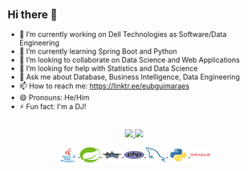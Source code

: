 ## Hi there 👋

- 🔭 I’m currently working on Dell Technologies as Software/Data Engineering
- 🌱 I’m currently learning Spring Boot and Python
- 👯 I’m looking to collaborate on Data Science and Web Applications
- 🤔 I’m looking for help with Statistics and Data Science
- 💬 Ask me about Database, Business Intelligence, Data Engineering
- 📫 How to reach me: https://linktr.ee/eubguimaraes
- 😄 Pronouns: He/Him
- ⚡ Fun fact: I'm a DJ!

</br>
<div align="center">
  <a href="https://github.com/brunoarrudag">
  <img height="150em" src="https://github-readme-stats.vercel.app/api?username=brunoarrudag&show_icons=true&theme=dracula&include_all_commits=true&count_private=true"/>
  <img height="150em" src="https://github-readme-stats.vercel.app/api/top-langs/?username=brunoarrudag&layout=compact&langs_count=7&theme=dracula"/>
</div>

<div align="center">
  <div style="display: inline_block"><br>
    <img align="center" alt="Alex-Java" height="30" width="40" src="https://raw.githubusercontent.com/devicons/devicon/master/icons/java/java-original.svg">
    <img align="center" alt="Alex-Java" height="30" width="40" src="https://raw.githubusercontent.com/devicons/devicon/master/icons/spring/spring-original.svg">
    <img align="center" alt="Alex-Python" height="30" width="40" src="https://raw.githubusercontent.com/devicons/devicon/master/icons/groovy/groovy-original.svg">
    <img align="center" alt="Alex-Java" height="30" width="40" src="https://raw.githubusercontent.com/devicons/devicon/master/icons/php/php-original.svg">
    <img align="center" alt="Alex-MySql" height="30" width="40" src="https://raw.githubusercontent.com/devicons/devicon/master/icons/mysql/mysql-original.svg">
    <img align="center" alt="Alex-Python" height="30" width="40" src="https://raw.githubusercontent.com/devicons/devicon/master/icons/python/python-original.svg">
    <img align="center" alt="Alex-Python" height="30" width="40" src="https://raw.githubusercontent.com/devicons/devicon/master/icons/oracle/oracle-original.svg">
   </div>
</div>
